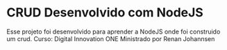 # CRUD Desenvolvido com NodeJS

Esse projeto foi desenvolvido para aprender a NodeJS onde foi construido
um crud.
Curso: Digital Innovation ONE
Ministrado por Renan Johannsen
